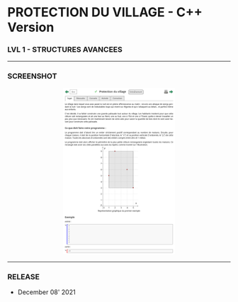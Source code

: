 # PROTECTION DU VILLAGE - C++ Version
### LVL 1 - STRUCTURES AVANCEES

---
### **SCREENSHOT**

<div align="center">
    <img
        src="https://github.com/Ayckinn/CPP/blob/main/FRANCE_IOI/LEVEL_01/6_Structures_avancees/7_protection_du_village/todo.png"
        alt="DEMO"
        style="width:50%">
</div>

---
### **RELEASE**

- December 08' 2021